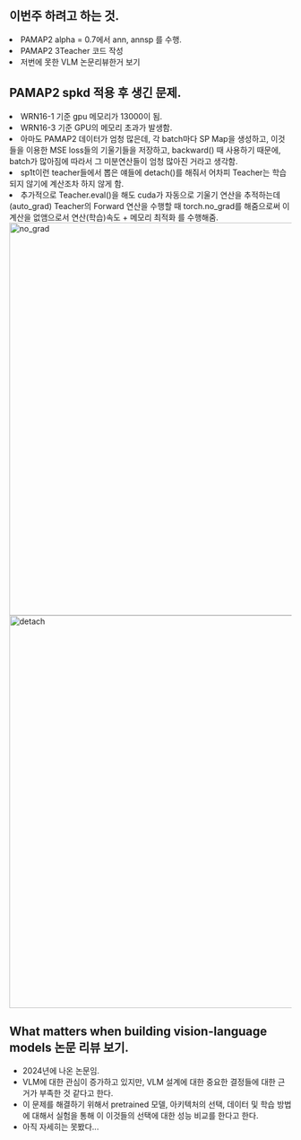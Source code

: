 ## 이번주 하려고 하는 것.
<li> PAMAP2 alpha = 0.7에서 ann, annsp 를 수행. </li>
<li> PAMAP2 3Teacher 코드 작성 </li>
<li> 저번에 못한 VLM 논문리뷰한거 보기 </li>

## PAMAP2 spkd 적용 후 생긴 문제.
<li> WRN16-1 기준 gpu 메모리가 13000이 됨. </li>
<li> WRN16-3 기준 GPU의 메모리 초과가 발생함. </li>
<li> 아마도 PAMAP2 데이터가 엄청 많은데, 각 batch마다 SP Map을 생성하고, 이것들을 이용한 MSE loss들의 기울기들을 저장하고, backward() 때 사용하기 때문에, batch가 많아짐에 따라서 그 미분연산들이 엄청 많아진 거라고 생각함. </li>
<li> sp1t이런 teacher들에서 뽑은 얘들에 detach()를 해줘서 어차피 Teacher는 학습되지 않기에 계산조차 하지 않게 함. </li>
<li> 추가적으로 Teacher.eval()을 해도 cuda가 자동으로 기울기 연산을 추적하는데(auto_grad) Teacher의 Forward 연산을 수행할 때 torch.no_grad를 해줌으로써 이 계산을 없앰으로서 연산(학습)속도 + 메모리 최적화 를 수행해줌. </li>
<img src="https://github.com/wjdwocks/ML-DNN/raw/main/markdown/25년/25.5.14/no_grad.png" alt="no_grad" width="700">

<img src="https://github.com/wjdwocks/ML-DNN/raw/main/markdown/25년/25.5.14/detach.png" alt="detach" width="700">




## What matters when building vision-language models 논문 리뷰 보기.
- 2024년에 나온 논문임.
- VLM에 대한 관심이 증가하고 있지만, VLM 설계에 대한 중요한 결정들에 대한 근거가 부족한 것 같다고 한다.
- 이 문제를 해결하기 위해서 pretrained 모델, 아키텍처의 선택, 데이터 및 학습 방법에 대해서 실험을 통해 이 이것들의 선택에 대한 성능 비교를 한다고 한다.
- 아직 자세히는 못봤다...
